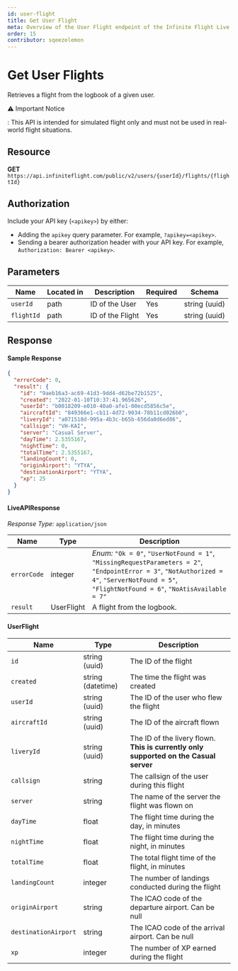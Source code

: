 ```yaml
---
id: user-flight
title: Get User Flight
meta: Overview of the User Flight endpoint of the Infinite Flight Live API
order: 15
contributor: sqeezelemon
---
```


# Get User Flights

Retrieves a flight from the logbook of a given user.

⚠️ Important Notice

: This API is intended for simulated flight only and must not be used in real-world flight situations.

## Resource

**GET** `https://api.infiniteflight.com/public/v2/users/{userId}/flights/{flightId}`

## Authorization

Include your API key (`<apikey>`) by either:

- Adding the `apikey` query parameter. For example, `?apikey=<apikey>`.
- Sending a bearer authorization header with your API key. For example, `Authorization: Bearer <apikey>`.

## Parameters

| Name     | Located in | Description    | Required | Schema        |
| -------- | ---------- | -------------- | -------- | ------------- |
| `userId` | path       | ID of the User | Yes      | string (uuid) |
| `flightId` | path | ID of the Flight | Yes | string (uuid) |

## Response

#### Sample Response

```json
{
  "errorCode": 0,
  "result": {
    "id": "9aeb16a3-ac69-41d3-9dd4-d62be72b1525",
    "created": "2022-01-10T10:37:41.965626",
    "userId": "b0018209-e010-40a0-afe1-00ecd5856c5e",
    "aircraftId": "849366e1-cb11-4d72-9034-78b11cd026b0",
    "liveryId": "a071518d-995a-4b3c-b65b-656da0d6ed86",
    "callsign": "VH-KAI",
    "server": "Casual Server",
    "dayTime": 2.5355167,
    "nightTime": 0,
    "totalTime": 2.5355167,
    "landingCount": 0,
    "originAirport": "YTYA",
    "destinationAirport": "YTYA",
    "xp": 25
  }
}
```

#### LiveAPIResponse

*Response Type:* `application/json`

| Name | Type | Description |
| -- | -- | -- |
| `errorCode` | integer | _Enum:_ `"Ok = 0"`, `"UserNotFound = 1"`, `"MissingRequestParameters = 2"`, `"EndpointError = 3"`, `"NotAuthorized = 4"`, `"ServerNotFound = 5"`, `"FlightNotFound = 6"`, `"NoAtisAvailable = 7"` |
| `result` | UserFlight | A flight from the logbook. |

#### UserFlight

| Name | Type | Description |
| -- | -- | -- |
| `id` | string (uuid) | The ID of the flight |
| `created` | string (datetime) | The time the flight was created |
| `userId` | string (uuid) | The ID of the user who flew the flight |
| `aircraftId` | string (uuid) | The ID of the aircraft flown |
| `liveryId` | string (uuid) | The ID of the livery flown. **This is currently only supported on the Casual server** |
| `callsign` | string | The callsign of the user during this flight |
| `server` | string | The name of the server the flight was flown on |
| `dayTime` | float | The flight time during the day, in minutes |
| `nightTime` | float | The flight time during the night, in minutes |
| `totalTime` | float | The total flight time of the flight, in minutes |
| `landingCount` | integer | The number of landings conducted during the flight |
| `originAirport` | string | The ICAO code of the departure airport. Can be null |
| `destinationAirport` | string | The ICAO code of the arrival airport. Can be null |
| `xp` | integer | The number of XP earned during the flight |
